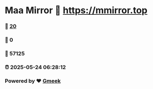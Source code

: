 # Maa Mirror :link: https://mmirror.top 
### :page_facing_up: [20](https://mmirror.top/tag.html) 
### :speech_balloon: 0 
### :hibiscus: 57125 
### :alarm_clock: 2025-05-24 06:28:12 
### Powered by :heart: [Gmeek](https://github.com/Meekdai/Gmeek)
